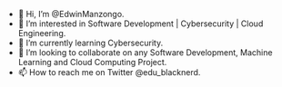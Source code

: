 - 👋 Hi, I’m @EdwinManzongo.
- 👀 I’m interested in Software Development | Cybersecurity | Cloud Engineering.
- 🌱 I’m currently learning Cybersecurity.
- 💞️ I’m looking to collaborate on any Software Development, Machine Learning and Cloud Computing Project.
- 📫 How to reach me on Twitter @edu_blacknerd.

<!---
EdwinManzongo/EdwinManzongo is a ✨ special ✨ repository because its `README.md` (this file) appears on your GitHub profile.
You can click the Preview link to take a look at your changes.
--->
